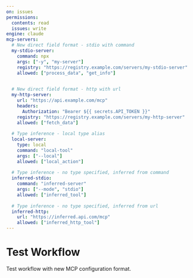 ```yaml
---
on: issues
permissions:
  contents: read
  issues: write
engine: claude
mcp-servers:
  # New direct field format - stdio with command
  my-stdio-server:
    command: npx
    args: ["-y", "my-server"]
    registry: "https://registry.example.com/servers/my-stdio-server"
    allowed: ["process_data", "get_info"]
    

  # New direct field format - http with url
  my-http-server:
    url: "https://api.example.com/mcp"
    headers:
      Authorization: "Bearer ${{ secrets.API_TOKEN }}"
    registry: "https://registry.example.com/servers/my-http-server"
    allowed: ["fetch_data"]
    
  # Type inference - local type alias
  local-server:
    type: local
    command: "local-tool"
    args: ["--local"]
    allowed: ["local_action"]
    
  # Type inference - no type specified, inferred from command
  inferred-stdio:
    command: "inferred-server"
    args: ["--mode", "stdio"]
    allowed: ["inferred_tool"]
    
  # Type inference - no type specified, inferred from url  
  inferred-http:
    url: "https://inferred.api.com/mcp"
    allowed: ["inferred_http_tool"]
---
```


# Test Workflow

Test workflow with new MCP configuration format.
